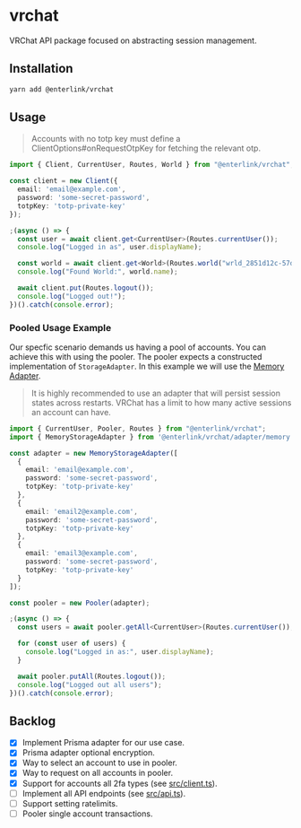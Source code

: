 # vrchat
VRChat API package focused on abstracting session management.

## Installation

```bash
yarn add @enterlink/vrchat
```
## Usage
> Accounts with no totp key must define a ClientOptions#onRequestOtpKey for fetching the relevant otp.

```ts
import { Client, CurrentUser, Routes, World } from "@enterlink/vrchat";

const client = new Client({
  email: 'email@example.com',
  password: 'some-secret-password',
  totpKey: 'totp-private-key'
});

;(async () => {
  const user = await client.get<CurrentUser>(Routes.currentUser());
  console.log("Logged in as", user.displayName);

  const world = await client.get<World>(Routes.world("wrld_2851d12c-57d0-4754-84cf-aa494ce7a03a"));
  console.log("Found World:", world.name);

  await client.put(Routes.logout());
  console.log("Logged out!");
})().catch(console.error);

```

### Pooled Usage Example
Our specfic scenario demands us having a pool of accounts. You can achieve this  with using the pooler. The pooler expects a constructed implementation of `StorageAdapter`. In this example we will use the [Memory Adapter](./src/adapters/memory).

> It is highly recommended to use an adapter that will persist session states across restarts. VRChat has a limit to how many active sessions an account can have.

```ts
import { CurrentUser, Pooler, Routes } from "@enterlink/vrchat";
import { MemoryStorageAdapter } from '@enterlink/vrchat/adapter/memory';

const adapter = new MemoryStorageAdapter([
  {
    email: 'email@example.com',
    password: 'some-secret-password',
    totpKey: 'totp-private-key'
  },
  {
    email: 'email2@example.com',
    password: 'some-secret-password',
    totpKey: 'totp-private-key'
  },
  {
    email: 'email3@example.com',
    password: 'some-secret-password',
    totpKey: 'totp-private-key'
  }
]);

const pooler = new Pooler(adapter);

;(async () => {
  const users = await pooler.getAll<CurrentUser>(Routes.currentUser());

  for (const user of users) {
    console.log("Logged in as:", user.displayName);
  }

  await pooler.putAll(Routes.logout());
  console.log("Logged out all users");
})().catch(console.error);

```

## Backlog
- [x] Implement Prisma adapter for our use case.
- [x] Prisma adapter optional encryption.
- [x] Way to select an account to use in pooler.
- [x] Way to request on all accounts in pooler.
- [x] Support for accounts all 2fa types (see [src/client.ts](./src/client.ts)).
- [ ] Implement all API endpoints (see [src/api.ts](./src/api.ts)).
- [ ] Support setting ratelimits.
- [ ] Pooler single account transactions.
